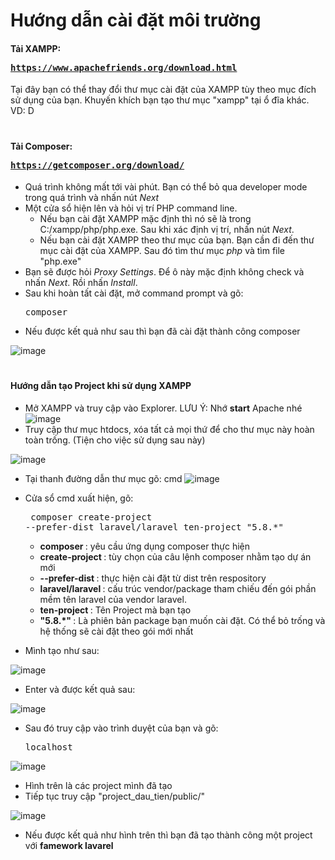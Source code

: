 # Hướng dẫn cài đặt môi trường
#### Tải XAMPP:<pre> https://www.apachefriends.org/download.html </pre>
Tại đây bạn có thể thay đổi thư mục cài đặt của XAMPP tùy theo mục đích sử dụng của bạn. Khuyến khích bạn tạo thư mục "xampp" tại ổ đĩa khác. VD: D
#
#### Tải Composer: <pre> https://getcomposer.org/download/ </pre>
- Quá trình không mất tới vài phút. Bạn có thể bỏ qua developer mode trong quá trình và nhấn nút <i>Next</i>
- Một cửa sổ hiện lên và hỏi vị trí PHP command line. 
  + Nếu bạn cài đặt XAMPP mặc định thì nó sẽ là trong C:/xampp/php/php.exe. Sau khi xác định vị trí, nhấn nút <i>Next</i>.
  + Nếu bạn cài đặt XAMPP theo thư mục của bạn. Bạn cần đi đến thư mục cài đặt của XAMPP. Sau đó tìm thư mục <i>php</i> và tìm file "php.exe"
- Bạn sẽ được hỏi <i>Proxy Settings</i>. Để ô này mặc định không check và nhấn <i>Next</i>. Rồi nhấn <i>Install</i>.
- Sau khi hoàn tất cài đặt, mở command prompt và gõ: <pre>composer</pre>
- Nếu được kết quả như sau thì bạn đã cài đặt thành công composer

![image](https://user-images.githubusercontent.com/87531241/141424442-0bb1b646-3820-4582-8706-0564c119c29a.png)
#
#### Hướng dẫn tạo Project khi sử dụng XAMPP
- Mở XAMPP và truy cập vào Explorer. LƯU Ý: Nhớ <b>start</b> Apache nhé ![image](https://user-images.githubusercontent.com/87531241/141424755-5fab6c2c-f9c6-45b4-b45b-05c938d80c92.png)
- Truy cập thư mục htdocs, xóa tất cả mọi thứ để cho thư mục này hoàn toàn trống. (Tiện cho việc sử dụng sau này)

![image](https://user-images.githubusercontent.com/87531241/141422329-9ab43d6e-a92d-4819-824a-9f490f02bcc9.png)
- Tại thanh đường dẫn thư mục gõ: cmd ![image](https://user-images.githubusercontent.com/87531241/141424875-3fbb3074-4475-4f7c-88fc-ae24f310888f.png)

- Cửa sổ cmd xuất hiện, gõ: <pre> composer create-project --prefer-dist laravel/laravel ten-project "5.8.*" </pre>
  + <b> composer </b>: yêu cầu ứng dụng composer thực hiện
  + <b> create-project </b>: tùy chọn của câu lệnh composer nhằm tạo dự án mới
  + <b> --prefer-dist </b>: thực hiện cài đặt từ dist trên respository
  + <b> laravel/laravel </b> : cấu trúc vendor/package tham chiếu đến gói phần mềm tên laravel của vendor laravel.
  + <b> ten-project </b> : Tên Project mà bạn tạo
  + <b> "5.8.*" </b>: Là phiên bản package bạn muốn cài đặt. Có thể bỏ trống và hệ thống sẽ cài đặt theo gói mới nhất
- Mình tạo như sau: 

![image](https://user-images.githubusercontent.com/87531241/141423288-1a3142af-65b4-478e-af3a-d7a2ed53fda2.png)
- Enter và được kết quả sau:

![image](https://user-images.githubusercontent.com/87531241/141423420-c63a296d-7ea7-44b6-8e33-550d4109116d.png)

- Sau đó truy cập vào trình duyệt của bạn và gõ: <pre>localhost</pre>

![image](https://user-images.githubusercontent.com/87531241/141423834-e5d0afc5-aa0e-4505-98de-a6ba07ee26ed.png)
- Hình trên là các project mình đã tạo
- Tiếp tục truy cập "project_dau_tien/public/"

![image](https://user-images.githubusercontent.com/87531241/141424003-39ef88ef-59c4-4e75-949b-da44a2707d2d.png)

- Nếu được kết quả như hình trên thì bạn đã tạo thành công một project với <b>famework lavarel</b>

